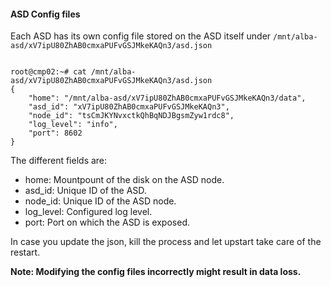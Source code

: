 #### ASD Config files
Each ASD has its own config file stored on the ASD itself under `/mnt/alba-asd/xV7ipU80ZhAB0cmxaPUFvGSJMkeKAQn3/asd.json`

```

root@cmp02:~# cat /mnt/alba-asd/xV7ipU80ZhAB0cmxaPUFvGSJMkeKAQn3/asd.json
{
    "home": "/mnt/alba-asd/xV7ipU80ZhAB0cmxaPUFvGSJMkeKAQn3/data",
    "asd_id": "xV7ipU80ZhAB0cmxaPUFvGSJMkeKAQn3",
    "node_id": "tsCmJKYNvxctkQhBqNDJBgsmZyw1rdc8",
    "log_level": "info",
    "port": 8602
}
```

The different fields are:
* home: Mountpount of the disk on the ASD node.
* asd_id: Unique ID of the ASD.
* node_id: Unique ID of the ASD node.
* log_level: Configured log level.
* port: Port on which the ASD is exposed.

In case you update the json, kill the process and let upstart take care of the restart.


**Note: Modifying the config files incorrectly might result in data loss.**

